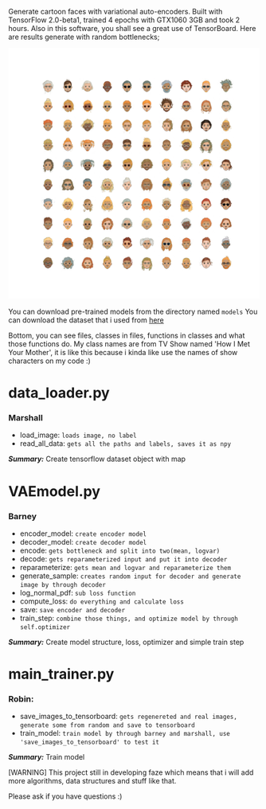 Generate cartoon faces with variational auto-encoders. Built with TensorFlow 2.0-beta1, trained 4 epochs with GTX1060 3GB and took 2 hours. Also in this software, you shall see a great use of TensorBoard. Here are results  generate with random bottlenecks;

![results](https://github.com/aangfanboy/aldrin_vae/blob/master/results.png)

You can download pre-trained models from the directory named `models`
You can download the dataset that i used from [here](https://google.github.io/cartoonset/)

Bottom, you can see files, classes in files, functions in classes and what those functions do. My class names are from TV Show named 'How I Met Your Mother', it is like this because i kinda like use the names of show characters on my code :)

# **data_loader.py**
### Marshall
* load_image: `loads image, no label`
* read_all_data: `gets all the paths and labels, saves it as npy`

***Summary:*** Create tensorflow dataset object with map

#  **VAEmodel.py**
### Barney
* encoder_model: `create encoder model`
* decoder_model: `create decoder model`
* encode: `gets bottleneck and split into two(mean, logvar)`
* decode: `gets reparameterized input and put it into decoder`
* reparameterize: `gets mean and logvar and reparameterize them`
* generate_sample: `creates random input for decoder and generate image by through decoder`
* log_normal_pdf: `sub loss function`
* compute_loss: `do everything and calculate loss`
* save: `save encoder and decoder`
* train_step: `combine those things, and optimize model by through self.optimizer`

***Summary:*** Create model structure, loss, optimizer and simple train step


#  **main_trainer.py**
### Robin:
* save_images_to_tensorboard: `gets regenereted and real images, generate some from random and save to tensorboard`
* train_model: `train model by through barney and marshall, use 'save_images_to_tensorboard' to test it`

***Summary:*** Train model

[WARNING] This project still in developing faze which means that i will add more algorithms, data structures and stuff like that.

Please ask if you have questions :)
